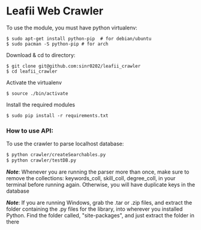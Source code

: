 # Leafii Web Crawler

To use the module, you must have python virtualenv:

```
$ sudo apt-get install python-pip  # for debian/ubuntu
$ sudo pacman -S python-pip # for arch
```

Download & cd to directory:

```
$ git clone git@github.com:sinr0202/leafii_crawler
$ cd leafii_crawler
```

Activate the virtualenv

```
$ source ./bin/activate
```

Install the required modules

```
$ sudo pip install -r requirements.txt
```

### How to use API:

To use the crawler to parse localhost database:

```bash
$ python crawler/createSearchables.py
$ python crawler/testDB.py
```

***Note***: Whenever you are running the parser more than once, make sure to remove the
            collections: keywords_coll, skill_coll, degree_coll, in your terminal before
            running again. Otherwise, you will have duplicate keys in the database


***Note***: If you are running Windows, grab the .tar or .zip files, and extract the folder
			containing the .py files for the library, into wherever you installed Python.
			Find the folder called, "site-packages", and just extract the folder in there
